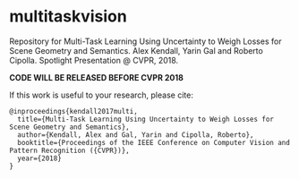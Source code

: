 # multitaskvision
Repository for Multi-Task Learning Using Uncertainty to Weigh Losses for Scene Geometry and Semantics.
Alex Kendall, Yarin Gal and Roberto Cipolla. 
Spotlight Presentation @ CVPR, 2018.

**CODE WILL BE RELEASED BEFORE CVPR 2018**

If this work is useful to your research, please cite:
```
@inproceedings{kendall2017multi,
  title={Multi-Task Learning Using Uncertainty to Weigh Losses for Scene Geometry and Semantics},
  author={Kendall, Alex and Gal, Yarin and Cipolla, Roberto},
  booktitle={Proceedings of the IEEE Conference on Computer Vision and Pattern Recognition ({CVPR})},
  year={2018}
}
```
